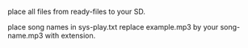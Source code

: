 place all files from ready-files to your SD.

place song names in sys-play.txt replace example.mp3 by your song-name.mp3 with extension.
